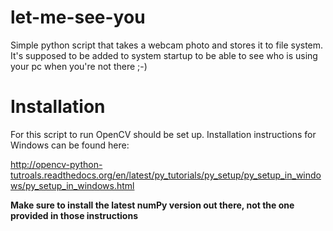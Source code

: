 # let-me-see-you
Simple python script that takes a webcam photo and stores it to file system. It's supposed to be added to system startup to be able to see who is using your pc when you're not there ;-)

# Installation
For this script to run OpenCV should be set up.
Installation instructions for Windows can be found here:

http://opencv-python-tutroals.readthedocs.org/en/latest/py_tutorials/py_setup/py_setup_in_windows/py_setup_in_windows.html

**Make sure to install the latest numPy version out there, not the one provided in those instructions**
